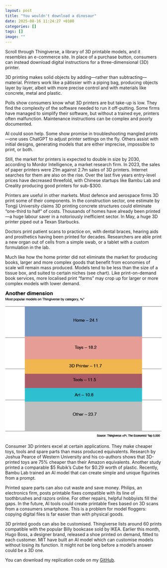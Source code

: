 ```yaml
---
layout: post
title: "You wouldn't download a dinosaur"
date: 2025-08-16 11:24:27 +0100
categories: []
tags: []
image: ""
---
```


Scroll through Thingiverse, a library of 3D printable models, and it resembles an e-commerce site. In place of a purchase button, consumers can instead download digital instructions for a three-dimensional (3D) printer.

3D printing makes solid objects by adding—rather than subtracting—material. Printers work like a pâtissier with a piping bag, producing objects layer by layer, albeit with more precise control and with materials like concrete, metal and plastic.

Polls show consumers know what 3D printers are but take-up is low. They find the complexity of the software needed to run it off-putting. Some firms have managed to simplify their software, but without a trained eye, printers often malfunction. Maintenance instructions can be complex and poorly documented. 

AI could soon help. Some show promise in troubleshooting mangled prints—one uses ChatGPT to adjust printer settings on the fly. Others assist with initial designs, generating models that are either imprecise, impossible to print, or both. 

Still, the market for printers is expected to double in size by 2030, according to Mordor Intelligence, a market research firm. In 2023, the sales of paper printers were 21m against 2.7m sales of 3D printers. Internet searches for them are also on the rise. Over the last five years entry-level prices have decreased threefold, with Chinese startups like Bambu Lab and Creality producing good printers for sub-$300.

Printers are useful in other markets. Most defence and aerospace firms 3D print some of their components. In the construction sector, one estimate by Tongji University claims 3D printing  concrete structures could eliminate “one-third to half” of costs. Thousands of homes have already been printed—a huge labour saver in a notoriously inefficient sector. In May, a huge 3D printer piped out a Texan Starbucks. 

Doctors print patient scans to practice on, with dental braces, hearing aids and prosthetics having been printed for decades. Researchers are able print a new organ out of cells from a simple swab, or a tablet with a custom formulation in the lab.

Much like how the home printer did not eliminate the market for producing books, larger and more complex goods that benefit from economies of scale will remain mass produced. Models tend to be less than the size of a tissue box, and suited to certain niches (see chart). Like print-on-demand book services, more localised print “farms” may crop up for larger or more complex models with lower demand. 

![plot](/docs/assets/2025-08-16-plot_web.png)

Consumer 3D printers excel at certain applications. They make cheaper toys, tools and spare parts than mass produced equivalents. Research by Joshua Pearce of Western University and his co-authors shows that 3D-printed toys are 75% cheaper than their Amazon equivalents. Another study printed a comparable $5 Rubik’s Cube for $0.29 worth of plastic. Recently, Bambu Lab trained an AI model that can create simple and unique figurines from a prompt.

Printed spare parts can also cut waste and save money. Philips, an electronics firm, posts printable fixes compatible with its line of toothbrushes and razors online. For other repairs, helpful hobbyists fill the gaps. In the future, AI tools could create printable fixes based on 3D scans from a consumers smartphone. This is a problem for model floggers: copying digital files is far easier than with physical goods. 

3D printed goods can also be customised. Thingiverse lists around 60 prints compatible with the popular Billy bookcase sold by IKEA. Earlier this month, Hugo Boss, a designer brand, released a shoe printed on demand, fitted to each customer. MIT have built an AI model which can customise models without losing its function. It might not be long before a model’s answer could be a 3D one.

You can download my replication code on my [GitHub](github.com/willdxn/3d-printing-data-analysis).